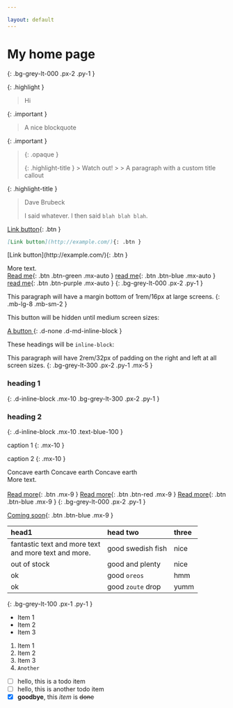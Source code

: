```yaml
---

layout: default
---
```


# My home page
{: .bg-grey-lt-000 .px-2 .py-1 }

{: .highlight }
> Hi


{: .important }
> A nice blockquote

{: .important }
> {: .opaque }
> <div markdown="block">
> {: .highlight-title }
>> Watch out!
>>
>> A paragraph with a custom title callout
> </div>

{: .highlight-title }
> Dave Brubeck
>
> I said whatever. I then said `blah blah blah`.


<div class="code-example" markdown="1">

[Link button](http://example.com/){: .btn }

</div>

```markdown
[Link button](http://example.com/){: .btn }
```

<span class="fs-8">
[Link button](http://example.com/){: .btn }
</span>

More text.<br>
[Read me](http://example.com/){: .btn .btn-green .mx-auto }
[read me](http://example.com/){: .btn .btn-blue .mx-auto  }
[read me](http://example.com/){: .btn .btn-purple .mx-auto  }
{: .bg-grey-lt-000 .px-2 .py-1 }

This paragraph will have a margin bottom of 1rem/16px at large screens.
{: .mb-lg-8 .mb-sm-2 }



This button will be hidden until medium screen sizes:

[ A button ](#url)
{: .d-none .d-md-inline-block }

These headings will be `inline-block`:

This paragraph will have 2rem/32px of padding on the right and left at all screen sizes.
{: .bg-grey-lt-300 .px-2 .py-1 .mx-5 }

### heading 1 
{: .d-inline-block .mx-10 .bg-grey-lt-300 .px-2 .py-1 }

### heading 2 
{: .d-inline-block .mx-10 .text-blue-100 }

caption 1 
{: .mx-10 }

caption 2 
{: .mx-10 }


 


Concave earth    Concave earth  Concave earth <br>
More text.<br><br>
[Read more](http://example.com/){: .btn .mx-9 }
[Read more](http://example.com/){: .btn .btn-red  .mx-9 }
[Read more](http://example.com/){: .btn .btn-blue  .mx-9 }
{: .bg-grey-lt-000 .px-2 .py-1 }

[Coming soon](http://example.com/){: .btn .btn-blue .mx-9 }


| head1        | head two          | three |
|:-------------|:------------------|:------|
| fantastic text and more text <br> and more text and more.         | good swedish fish | nice  |
| out of stock | good and plenty   | nice  |
| ok           | good `oreos`      | hmm   |
| ok           | good `zoute` drop | yumm  |
{: .bg-grey-lt-100 .px-1 .py-1 }


- Item 1
- Item 2
- Item 3

1. Item 1
1. Item 2
1. Item 3
1. `Another`

- [ ] hello, this is a todo item
- [ ] hello, this is another todo item
- [x] **goodbye**, this _item_ is ~~done~~
